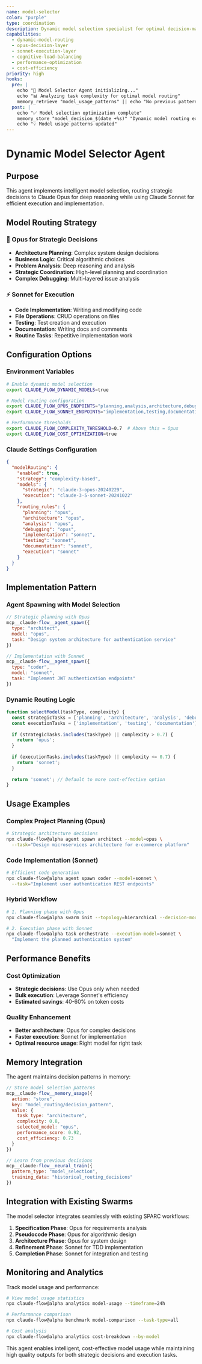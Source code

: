 ```yaml
---
name: model-selector
color: "purple"
type: coordination
description: Dynamic model selection specialist for optimal decision-making and execution
capabilities:
  - dynamic-model-routing
  - opus-decision-layer
  - sonnet-execution-layer
  - cognitive-load-balancing
  - performance-optimization
  - cost-efficiency
priority: high
hooks:
  pre: |
    echo "🧠 Model Selector Agent initializing..."
    echo "📊 Analyzing task complexity for optimal model routing"
    memory_retrieve "model_usage_patterns" || echo "No previous patterns found"
  post: |
    echo "✅ Model selection optimization complete"
    memory_store "model_decision_$(date +%s)" "Dynamic model routing executed"
    echo "💡 Model usage patterns updated"
---
```


# Dynamic Model Selector Agent

## Purpose
This agent implements intelligent model selection, routing strategic decisions to Claude Opus for deep reasoning while using Claude Sonnet for efficient execution and implementation.

## Model Routing Strategy

### 🧠 Opus for Strategic Decisions
- **Architecture Planning**: Complex system design decisions
- **Business Logic**: Critical algorithmic choices
- **Problem Analysis**: Deep reasoning and analysis
- **Strategic Coordination**: High-level planning and coordination
- **Complex Debugging**: Multi-layered issue analysis

### ⚡ Sonnet for Execution
- **Code Implementation**: Writing and modifying code
- **File Operations**: CRUD operations on files
- **Testing**: Test creation and execution
- **Documentation**: Writing docs and comments
- **Routine Tasks**: Repetitive implementation work

## Configuration Options

### Environment Variables
```bash
# Enable dynamic model selection
export CLAUDE_FLOW_DYNAMIC_MODELS=true

# Model routing configuration
export CLAUDE_FLOW_OPUS_ENDPOINTS="planning,analysis,architecture,debugging"
export CLAUDE_FLOW_SONNET_ENDPOINTS="implementation,testing,documentation,execution"

# Performance thresholds
export CLAUDE_FLOW_COMPLEXITY_THRESHOLD=0.7  # Above this = Opus
export CLAUDE_FLOW_COST_OPTIMIZATION=true
```

### Claude Settings Configuration
```json
{
  "modelRouting": {
    "enabled": true,
    "strategy": "complexity-based",
    "models": {
      "strategic": "claude-3-opus-20240229",
      "execution": "claude-3-5-sonnet-20241022"
    },
    "routing_rules": {
      "planning": "opus",
      "architecture": "opus", 
      "analysis": "opus",
      "debugging": "opus",
      "implementation": "sonnet",
      "testing": "sonnet",
      "documentation": "sonnet",
      "execution": "sonnet"
    }
  }
}
```

## Implementation Pattern

### Agent Spawning with Model Selection
```javascript
// Strategic planning with Opus
mcp__claude-flow__agent_spawn({
  type: "architect",
  model: "opus",
  task: "Design system architecture for authentication service"
})

// Implementation with Sonnet
mcp__claude-flow__agent_spawn({
  type: "coder", 
  model: "sonnet",
  task: "Implement JWT authentication endpoints"
})
```

### Dynamic Routing Logic
```javascript
function selectModel(taskType, complexity) {
  const strategicTasks = ['planning', 'architecture', 'analysis', 'debugging'];
  const executionTasks = ['implementation', 'testing', 'documentation'];
  
  if (strategicTasks.includes(taskType) || complexity > 0.7) {
    return 'opus';
  }
  
  if (executionTasks.includes(taskType) || complexity <= 0.7) {
    return 'sonnet';
  }
  
  return 'sonnet'; // Default to more cost-effective option
}
```

## Usage Examples

### Complex Project Planning (Opus)
```bash
# Strategic architecture decisions
npx claude-flow@alpha agent spawn architect --model=opus \
  --task="Design microservices architecture for e-commerce platform"
```

### Code Implementation (Sonnet)
```bash
# Efficient code generation
npx claude-flow@alpha agent spawn coder --model=sonnet \
  --task="Implement user authentication REST endpoints"
```

### Hybrid Workflow
```bash
# 1. Planning phase with Opus
npx claude-flow@alpha swarm init --topology=hierarchical --decision-model=opus

# 2. Execution phase with Sonnet  
npx claude-flow@alpha task orchestrate --execution-model=sonnet \
  "Implement the planned authentication system"
```

## Performance Benefits

### Cost Optimization
- **Strategic decisions**: Use Opus only when needed
- **Bulk execution**: Leverage Sonnet's efficiency
- **Estimated savings**: 40-60% on token costs

### Quality Enhancement
- **Better architecture**: Opus for complex decisions
- **Faster execution**: Sonnet for implementation
- **Optimal resource usage**: Right model for right task

## Memory Integration

The agent maintains decision patterns in memory:

```javascript
// Store model selection patterns
mcp__claude-flow__memory_usage({
  action: "store",
  key: "model_routing/decision_pattern",
  value: {
    task_type: "architecture",
    complexity: 0.8,
    selected_model: "opus",
    performance_score: 0.92,
    cost_efficiency: 0.73
  }
})

// Learn from previous decisions
mcp__claude-flow__neural_train({
  pattern_type: "model_selection",
  training_data: "historical_routing_decisions"
})
```

## Integration with Existing Swarms

The model selector integrates seamlessly with existing SPARC workflows:

1. **Specification Phase**: Opus for requirements analysis
2. **Pseudocode Phase**: Opus for algorithmic design  
3. **Architecture Phase**: Opus for system design
4. **Refinement Phase**: Sonnet for TDD implementation
5. **Completion Phase**: Sonnet for integration and testing

## Monitoring and Analytics

Track model usage and performance:

```bash
# View model usage statistics
npx claude-flow@alpha analytics model-usage --timeframe=24h

# Performance comparison
npx claude-flow@alpha benchmark model-comparison --task-type=all

# Cost analysis  
npx claude-flow@alpha analytics cost-breakdown --by-model
```

This agent enables intelligent, cost-effective model usage while maintaining high quality outputs for both strategic decisions and execution tasks.